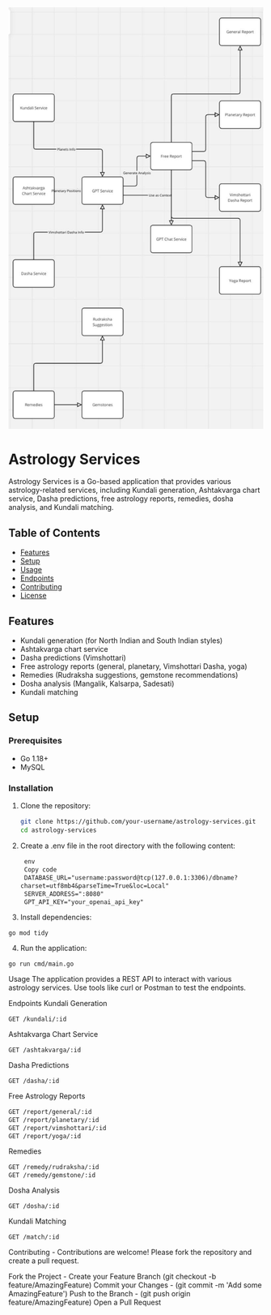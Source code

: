 ![Alt text](<WhatsApp Image 2024-06-15 at 12.05.02.jpeg>)
# Astrology Services

Astrology Services is a Go-based application that provides various astrology-related services, including Kundali generation, Ashtakvarga chart service, Dasha predictions, free astrology reports, remedies, dosha analysis, and Kundali matching.

## Table of Contents

- [Features](#features)
- [Setup](#setup)
- [Usage](#usage)
- [Endpoints](#endpoints)
- [Contributing](#contributing)
- [License](#license)

## Features

- Kundali generation (for North Indian and South Indian styles)
- Ashtakvarga chart service
- Dasha predictions (Vimshottari)
- Free astrology reports (general, planetary, Vimshottari Dasha, yoga)
- Remedies (Rudraksha suggestions, gemstone recommendations)
- Dosha analysis (Mangalik, Kalsarpa, Sadesati)
- Kundali matching


## Setup

### Prerequisites

- Go 1.18+
- MySQL

### Installation

1. Clone the repository:
   ```sh
   git clone https://github.com/your-username/astrology-services.git
   cd astrology-services
   ```
2. Create a .env file in the root directory with the following content:
   ```
    env
    Copy code
    DATABASE_URL="username:password@tcp(127.0.0.1:3306)/dbname?charset=utf8mb4&parseTime=True&loc=Local"
    SERVER_ADDRESS=":8080"
    GPT_API_KEY="your_openai_api_key"
   ```
3. Install dependencies:
```
go mod tidy
```
4. Run the application:
```
go run cmd/main.go
```

Usage
The application provides a REST API to interact with various astrology services. Use tools like curl or Postman to test the endpoints.

Endpoints
Kundali Generation
```
GET /kundali/:id
```

Ashtakvarga Chart Service
```
GET /ashtakvarga/:id
```

Dasha Predictions
```
GET /dasha/:id
```
Free Astrology Reports
```
GET /report/general/:id
GET /report/planetary/:id
GET /report/vimshottari/:id
GET /report/yoga/:id
```
Remedies
```
GET /remedy/rudraksha/:id
GET /remedy/gemstone/:id
```
Dosha Analysis
```
GET /dosha/:id
```
Kundali Matching
```
GET /match/:id
```


Contributing - 
Contributions are welcome! Please fork the repository and create a pull request.

Fork the Project - 
Create your Feature Branch (git checkout -b feature/AmazingFeature)
Commit your Changes - 
(git commit -m 'Add some AmazingFeature')
Push to the Branch - 
(git push origin feature/AmazingFeature)
Open a Pull Request